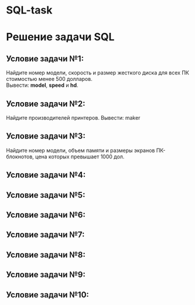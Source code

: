 # SQL-task
# Решение задачи SQL

## Условие задачи №1:
Найдите номер модели, скорость и размер жесткого диска для всех ПК стоимостью менее 500 долларов.  
Вывести: **model**, **speed** и **hd**.

## Условие задачи №2:
Найдите производителей принтеров. Вывести: maker

## Условие задачи №3:
Найдите номер модели, объем памяти и размеры экранов ПК-блокнотов, 
цена которых превышает 1000 дол.

## Условие задачи №4:

## Условие задачи №5:

## Условие задачи №6:

## Условие задачи №7:

## Условие задачи №8:

## Условие задачи №9:

## Условие задачи №10:
